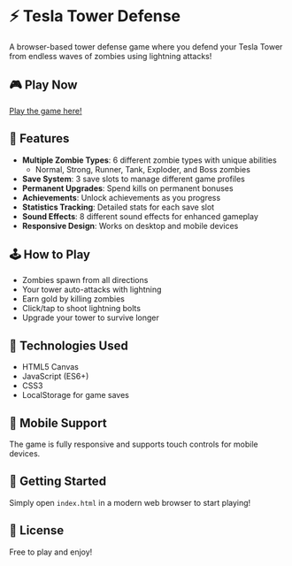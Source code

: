 # ⚡ Tesla Tower Defense

A browser-based tower defense game where you defend your Tesla Tower from endless waves of zombies using lightning attacks!

## 🎮 Play Now

[Play the game here!](https://aaronc1992.github.io/Tesla-Tower/)

## 🌟 Features

- **Multiple Zombie Types**: 6 different zombie types with unique abilities
  - Normal, Strong, Runner, Tank, Exploder, and Boss zombies
- **Save System**: 3 save slots to manage different game profiles
- **Permanent Upgrades**: Spend kills on permanent bonuses
- **Achievements**: Unlock achievements as you progress
- **Statistics Tracking**: Detailed stats for each save slot
- **Sound Effects**: 8 different sound effects for enhanced gameplay
- **Responsive Design**: Works on desktop and mobile devices

## 🕹️ How to Play

- Zombies spawn from all directions
- Your tower auto-attacks with lightning
- Earn gold by killing zombies
- Click/tap to shoot lightning bolts
- Upgrade your tower to survive longer

## 🔧 Technologies Used

- HTML5 Canvas
- JavaScript (ES6+)
- CSS3
- LocalStorage for game saves

## 📱 Mobile Support

The game is fully responsive and supports touch controls for mobile devices.

## 🚀 Getting Started

Simply open `index.html` in a modern web browser to start playing!

## 📄 License

Free to play and enjoy!



